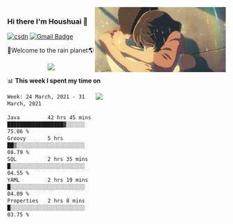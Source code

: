 <img  align='right' height="150" src="https://github.com/LikeRainDay/LikeRainDay/blob/master/pic/img_rain_1.gif?raw=true">



### Hi there I'm Houshuai :lemon:

[![csdn](https://img.shields.io/badge/-csdn-c14438?style=flat-square&logo=c&logoColor=white)](https://blog.csdn.net/qq_15807167)
[![Gmail Badge](https://img.shields.io/badge/-gmail-c14438?style=flat-square&logo=Gmail&logoColor=white&link=mailto:houshuai0816@gmail.com)](mailto:houshuai0816@gmail.com)

🚀Welcome to the rain planet🌎

<center>
<img align='center'  src="https://source.unsplash.com/random/1200x600">
</center>

📊 **This week I spent my time on**

<img align='right'   width="300" src="https://github-readme-stats.vercel.app/api?username=LikeRainDay&show_icons=true&title_color=fff&icon_color=79ff97&text_color=9f9f9f&bg_color=151515">

<!--START_SECTION:waka-->
```text
Week: 24 March, 2021 - 31 March, 2021

Java         42 hrs 45 mins  ██████████████████▓░░░░░░   75.06 % 
Groovy       5 hrs           ██▒░░░░░░░░░░░░░░░░░░░░░░   08.79 % 
SQL          2 hrs 35 mins   █░░░░░░░░░░░░░░░░░░░░░░░░   04.55 % 
YAML         2 hrs 19 mins   █░░░░░░░░░░░░░░░░░░░░░░░░   04.09 % 
Properties   2 hrs 8 mins    █░░░░░░░░░░░░░░░░░░░░░░░░   03.75 % 
```
<!--END_SECTION:waka-->
